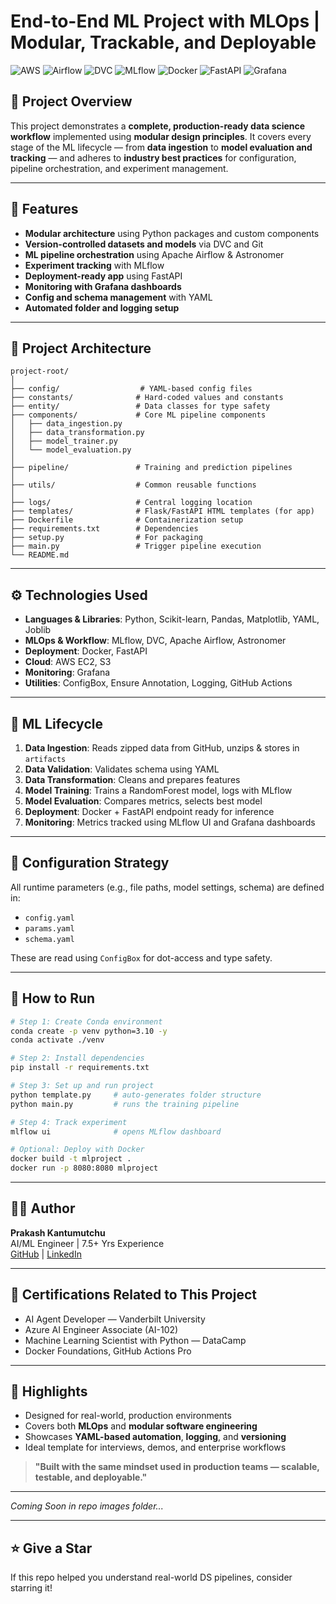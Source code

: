 # End-to-End ML Project with MLOps | Modular, Trackable, and Deployable

![AWS](assets/logos/aws.png) ![Airflow](assets/logos/airflow.png) ![DVC](assets/logos/dvc.jpeg) ![MLflow](assets/logos/mlflow.png) ![Docker](assets/logos/docker.png) ![FastAPI](assets/logos/fastapi.png) ![Grafana](assets/logos/grafana.png)

## 🚀 Project Overview
This project demonstrates a **complete, production-ready data science workflow** implemented using **modular design principles**. It covers every stage of the ML lifecycle — from **data ingestion** to **model evaluation and tracking** — and adheres to **industry best practices** for configuration, pipeline orchestration, and experiment management.

---

## 📌 Features
- **Modular architecture** using Python packages and custom components
- **Version-controlled datasets and models** via DVC and Git
- **ML pipeline orchestration** using Apache Airflow & Astronomer
- **Experiment tracking** with MLflow
- **Deployment-ready app** using FastAPI
- **Monitoring with Grafana dashboards**
- **Config and schema management** with YAML
- **Automated folder and logging setup**

---

## 🧱 Project Architecture
```
project-root/
│
├── config/                  # YAML-based config files
├── constants/              # Hard-coded values and constants
├── entity/                 # Data classes for type safety
├── components/             # Core ML pipeline components
│   ├── data_ingestion.py
│   ├── data_transformation.py
│   ├── model_trainer.py
│   └── model_evaluation.py
│
├── pipeline/               # Training and prediction pipelines
│
├── utils/                  # Common reusable functions
│
├── logs/                   # Central logging location
├── templates/              # Flask/FastAPI HTML templates (for app)
├── Dockerfile              # Containerization setup
├── requirements.txt        # Dependencies
├── setup.py                # For packaging
├── main.py                 # Trigger pipeline execution
└── README.md
```

---

## ⚙️ Technologies Used
- **Languages & Libraries**: Python, Scikit-learn, Pandas, Matplotlib, YAML, Joblib
- **MLOps & Workflow**: MLflow, DVC, Apache Airflow, Astronomer
- **Deployment**: Docker, FastAPI
- **Cloud**: AWS EC2, S3
- **Monitoring**: Grafana
- **Utilities**: ConfigBox, Ensure Annotation, Logging, GitHub Actions

---

## 🧪 ML Lifecycle
1. **Data Ingestion**: Reads zipped data from GitHub, unzips & stores in `artifacts`
2. **Data Validation**: Validates schema using YAML
3. **Data Transformation**: Cleans and prepares features
4. **Model Training**: Trains a RandomForest model, logs with MLflow
5. **Model Evaluation**: Compares metrics, selects best model
6. **Deployment**: Docker + FastAPI endpoint ready for inference
7. **Monitoring**: Metrics tracked using MLflow UI and Grafana dashboards

---

## 📁 Configuration Strategy
All runtime parameters (e.g., file paths, model settings, schema) are defined in:
- `config.yaml`
- `params.yaml`
- `schema.yaml`

These are read using `ConfigBox` for dot-access and type safety.

---

## 🧰 How to Run
```bash
# Step 1: Create Conda environment
conda create -p venv python=3.10 -y
conda activate ./venv

# Step 2: Install dependencies
pip install -r requirements.txt

# Step 3: Set up and run project
python template.py     # auto-generates folder structure
python main.py         # runs the training pipeline

# Step 4: Track experiment
mlflow ui              # opens MLflow dashboard

# Optional: Deploy with Docker
docker build -t mlproject .
docker run -p 8080:8080 mlproject
```

---

## 👨‍💻 Author
**Prakash Kantumutchu**  
AI/ML Engineer | 7.5+ Yrs Experience  
[GitHub](https://github.com/kpdagrt22) | [LinkedIn](https://linkedin.com/in/prakash-kantumutchu)  

---

## 📌 Certifications Related to This Project
- AI Agent Developer — Vanderbilt University
- Azure AI Engineer Associate (AI-102)
- Machine Learning Scientist with Python — DataCamp
- Docker Foundations, GitHub Actions Pro

---

## 🌟 Highlights
- Designed for real-world, production environments
- Covers both **MLOps** and **modular software engineering**
- Showcases **YAML-based automation**, **logging**, and **versioning**
- Ideal template for interviews, demos, and enterprise workflows

> **"Built with the same mindset used in production teams — scalable, testable, and deployable."**

---



*Coming Soon in repo images folder...*

---

## ⭐ Give a Star
If this repo helped you understand real-world DS pipelines, consider starring it!

